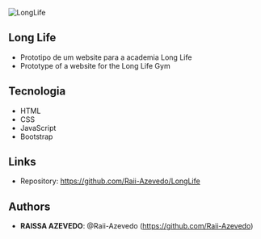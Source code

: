 ![LongLife]()
 
## Long Life
 
- Prototipo de um website para a academia Long Life
- Prototype of a website for the Long Life Gym

## Tecnologia
 
- HTML
- CSS
- JavaScript
- Bootstrap

 
## Links
 
  - Repository: https://github.com/Raii-Azevedo/LongLife
 
 
## Authors
 
* **RAISSA AZEVEDO**: @Raii-Azevedo (https://github.com/Raii-Azevedo)
